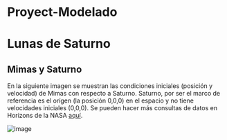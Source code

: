 # Proyect-Modelado
# Lunas de Saturno
## Mimas y Saturno
En la siguiente imagen se muestran las condiciones iniciales (posición y velocidad) de Mimas con respecto a Saturno. Saturno, por ser el marco de referencia es el orígen (la posición 0,0,0) en el espacio y no tiene velocidades iniciales (0,0,0). Se pueden hacer más consultas de datos en Horizons de la NASA [aquí](https://ssd.jpl.nasa.gov/horizons.cgi).         


![image](https://user-images.githubusercontent.com/28678081/103158099-d67f0780-477f-11eb-9f8e-caebb71069b7.png)
